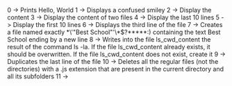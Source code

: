 0 -> Prints Hello, World
1 -> Displays a confused smiley
2 -> Display the content
3 -> Display the content of two files
4 -> Display the last 10 lines
5 -> Display the first 10 lines
6 -> Displays the third line of the file
7 -> Creates a file named exactly \*\\'"Best School"\'\\*$\?\*\*\*\*\*:) containing the text Best School ending by a new line
8 -> Writes into the file ls_cwd_content the result of the command ls -la. If the file ls_cwd_content already exists, it should be overwritten. If the file ls_cwd_content does not exist, create it
9 -> Duplicates the last line of the file 
10 -> Deletes all the regular files (not the directories) with a .js extension that are present in the current directory and all its subfolders
11 ->  

